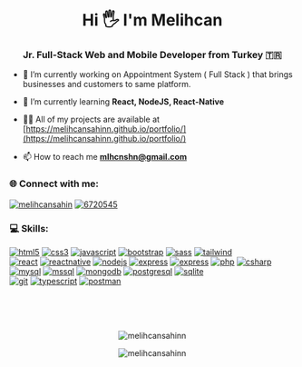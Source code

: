 <h1 align="center">Hi 🖐️ I'm Melihcan</h1>
<h3 align="center">Jr. Full-Stack Web and Mobile Developer from Turkey 🇹🇷</h3>

- 🔭 I’m currently working on Appointment System ( Full Stack ) that brings businesses and customers to same platform.

- 🌱 I’m currently learning **React, NodeJS, React-Native**

- 👨‍💻 All of my projects are available at [https://melihcansahinn.github.io/portfolio/](https://melihcansahinn.github.io/portfolio/)

- 📫 How to reach me **mlhcnshn@gmail.com**

<h3 align="left"> 🌐 Connect with me:</h3>
<p align="left">
<a href="https://linkedin.com/in/melihcansahin" target="blank"><img align="center" src="https://img.shields.io/badge/LinkedIn-blue?logo=linkedin&logoColor=white&style=for-the-badge" alt="melihcansahin" /></a>
<a href="https://stackoverflow.com/users/6720545" target="blank"><img align="center" src="https://img.shields.io/badge/Stackoverflow-orange?logo=stackoverflow&logoColor=white&style=for-the-badge" alt="6720545" /></a>
</p>

<h3 align="left"> 💻 Skills:</h3>
<p align="left"> <a href="https://www.w3.org/html/" target="_blank" rel="noreferrer"> 
  <img src="https://img.shields.io/badge/HTML5-orange?logo=html5&logoColor=white&style=for-the-badge" alt="html5"/></a>
  <a href="https://www.w3schools.com/css/" target="_blank" rel="noreferrer">
    <img src="https://img.shields.io/badge/CSS3-blue?logo=css3&logoColor=white&style=for-the-badge" alt="css3"/></a>
  <a href="https://developer.mozilla.org/en-US/docs/Web/JavaScript" target="_blank" rel="noreferrer"> 
    <img src="https://img.shields.io/badge/Javascript-FCDC00?logo=javascript&logoColor=black&style=for-the-badge" alt="javascript"/></a>
  <a href="https://getbootstrap.com" target="_blank" rel="noreferrer"> 
    <img src="https://img.shields.io/badge/Bootstrap-7C11F9?logo=bootstrap&logoColor=white&style=for-the-badge" alt="bootstrap"/></a>
  <a href="https://sass-lang.com" target="_blank" rel="noreferrer">
    <img src="https://img.shields.io/badge/SASS-CF649A?logo=sass&logoColor=white&style=for-the-badge" alt="sass"/></a>
  <a href="https://tailwindcss.com/" target="_blank" rel="noreferrer"> 
    <img src="https://img.shields.io/badge/Tailwind%20css-38BDF8?logo=tailwindcss&logoColor=white&style=for-the-badge" alt="tailwind"/></a>
  <br>
  <a href="https://reactjs.org/" target="_blank" rel="noreferrer"> 
    <img src="https://img.shields.io/badge/React-087EA4?logo=react&logoColor=white&style=for-the-badge" alt="react"/></a>
  <a href="https://reactnative.dev/" target="_blank" rel="noreferrer"> 
    <img src="https://img.shields.io/badge/React%20Native-087EA4?logo=react&logoColor=white&style=for-the-badge" alt="reactnative"/></a>
  <a href="https://nodejs.org" target="_blank" rel="noreferrer"> 
    <img src="https://img.shields.io/badge/Node%20JS-5F9E4E?logo=node.js&logoColor=white&style=for-the-badge" alt="nodejs"/></a>
  <a href="https://expressjs.com" target="_blank" rel="noreferrer"> 
    <img src="https://img.shields.io/badge/Express%20JS-828282?logo=express&logoColor=white&style=for-the-badge" alt="express"/></a>
  <a href="https://ejs.co" target="_blank" rel="noreferrer"> 
    <img src="https://img.shields.io/badge/EJS-purple?logo=ejs&logoColor=white&style=for-the-badge" alt="express"/></a>
  <a href="https://www.php.net" target="_blank" rel="noreferrer"> 
    <img src="https://img.shields.io/badge/php-7A86B8?logo=php&logoColor=white&style=for-the-badge" alt="php"/></a>
  <a href="https://www.w3schools.com/cs/" target="_blank" rel="noreferrer"> 
    <img src="https://img.shields.io/badge/C%23-1D9923?logo=csharp&logoColor=white&style=for-the-badge" alt="csharp"/></a>
  <br>
  <a href="https://www.mysql.com/" target="_blank" rel="noreferrer"> 
    <img src="https://img.shields.io/badge/Mysql-00758F?logo=mysql&logoColor=white&style=for-the-badge" alt="mysql"/></a>
  <a href="https://www.microsoft.com/en-us/sql-server" target="_blank" rel="noreferrer"> 
    <img src="https://img.shields.io/badge/MS%20SQL-CA171B?logo=microsoft-sql-server&logoColor=white&style=for-the-badge" alt="mssql"/></a>
  <a href="https://www.mongodb.com/" target="_blank" rel="noreferrer"> 
    <img src="https://img.shields.io/badge/MongoDB-45A237?logo=mongodb&logoColor=white&style=for-the-badge" alt="mongodb"/></a>
  <a href="https://www.postgresql.org" target="_blank" rel="noreferrer"> 
    <img src="https://img.shields.io/badge/PostgreSQL-336791?logo=postgresql&logoColor=white&style=for-the-badge" alt="postgresql"/></a>
  <a href="https://www.sqlite.org/" target="_blank" rel="noreferrer"> 
    <img src="https://img.shields.io/badge/SQLite-58AADC?logo=sqlite&logoColor=white&style=for-the-badge" alt="sqlite" /></a>
  <br>
  <a href="https://git-scm.com/" target="_blank" rel="noreferrer"> 
    <img src="https://img.shields.io/badge/git-E84D31?logo=git&logoColor=white&style=for-the-badge" alt="git"/></a>
  <a href="https://www.typescriptlang.org/" target="_blank" rel="noreferrer"> 
    <img src="https://img.shields.io/badge/typescript-3178C6?logo=typescript&logoColor=white&style=for-the-badge" alt="typescript"/></a>
  <a href="https://postman.com" target="_blank" rel="noreferrer"> 
    <img src="https://img.shields.io/badge/postman-F56933?logo=postman&logoColor=white&style=for-the-badge" alt="postman"/></a>
</p>

<br><br><br>
<p align="center"><img align="center" src="https://github-readme-stats.vercel.app/api/top-langs?username=melihcansahinn&show_icons=true&locale=en&layout=compact" alt="melihcansahinn" /></p>

<p align="center"><img align="center" src="https://github-readme-streak-stats.herokuapp.com/?user=melihcansahinn&" alt="melihcansahinn" /></p>
